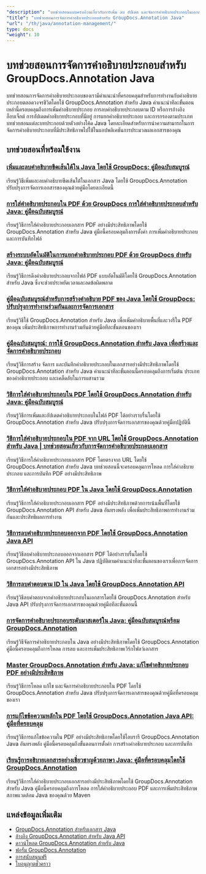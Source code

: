 ```yaml
---
"description": "บทช่วยสอนแบบครบถ้วนเกี่ยวกับการเพิ่ม ลบ อัปเดต และจัดการคำอธิบายประกอบในเอกสารโดยใช้ GroupDocs.Annotation สำหรับ Java"
"title": "บทช่วยสอนการจัดการคำอธิบายประกอบสำหรับ GroupDocs.Annotation Java"
"url": "/th/java/annotation-management/"
type: docs
"weight": 10
---
```


# บทช่วยสอนการจัดการคำอธิบายประกอบสำหรับ GroupDocs.Annotation Java

บทช่วยสอนการจัดการคำอธิบายประกอบของเรามีคำแนะนำที่ครอบคลุมสำหรับการทำงานกับคำอธิบายประกอบตลอดวงจรชีวิตโดยใช้ GroupDocs.Annotation สำหรับ Java คำแนะนำทีละขั้นตอนเหล่านี้ครอบคลุมถึงการเพิ่มคำอธิบายประกอบ การลบคำอธิบายประกอบตาม ID หรือการอ้างอิงอ็อบเจ็กต์ การอัปเดตคำอธิบายประกอบที่มีอยู่ การแยกคำอธิบายประกอบ และการกรองตามประเภท บทช่วยสอนแต่ละบทประกอบด้วยตัวอย่างโค้ด Java โดยละเอียดสำหรับการนำความสามารถในการจัดการคำอธิบายประกอบที่มีประสิทธิภาพไปใช้ในแอปพลิเคชันการประมวลผลเอกสารของคุณ

## บทช่วยสอนที่พร้อมใช้งาน

### [เพิ่มและลบคำอธิบายขีดเส้นใต้ใน Java โดยใช้ GroupDocs: คู่มือฉบับสมบูรณ์](./java-groupdocs-annotate-add-remove-underline/)
เรียนรู้วิธีเพิ่มและลบคำอธิบายขีดเส้นใต้ในเอกสาร Java โดยใช้ GroupDocs.Annotation ปรับปรุงการจัดการเอกสารของคุณด้วยคู่มือโดยละเอียดนี้

### [การใส่คำอธิบายประกอบใน PDF ด้วย GroupDocs การใส่คำอธิบายประกอบสำหรับ Java: คู่มือฉบับสมบูรณ์](./annotate-pdfs-groupdocs-annotation-java-guide/)
เรียนรู้วิธีการใส่คำอธิบายประกอบเอกสาร PDF อย่างมีประสิทธิภาพโดยใช้ GroupDocs.Annotation สำหรับ Java คู่มือนี้ครอบคลุมถึงการตั้งค่า การเพิ่มคำอธิบายประกอบ และการบันทึกไฟล์

### [สร้างระบบอัตโนมัติในการแยกคำอธิบายประกอบ PDF ด้วย GroupDocs สำหรับ Java: คู่มือฉบับสมบูรณ์](./automate-pdf-annotation-extraction-groupdocs-java/)
เรียนรู้วิธีการดึงคำอธิบายประกอบจากไฟล์ PDF แบบอัตโนมัติโดยใช้ GroupDocs.Annotation สำหรับ Java ซึ่งจะช่วยประหยัดเวลาและลดข้อผิดพลาด

### [คู่มือฉบับสมบูรณ์สำหรับการสร้างคำอธิบาย PDF ของ Java โดยใช้ GroupDocs: ปรับปรุงการทำงานร่วมกันและการจัดการเอกสาร](./java-pdf-annotation-groupdocs-guide/)
เรียนรู้วิธีใช้ GroupDocs.Annotation สำหรับ Java เพื่อเพิ่มคำอธิบายพื้นที่และวงรีใน PDF ของคุณ เพิ่มประสิทธิภาพการทำงานร่วมกันด้วยคู่มือทีละขั้นตอนของเรา

### [คู่มือฉบับสมบูรณ์: การใช้ GroupDocs.Annotation สำหรับ Java เพื่อสร้างและจัดการคำอธิบายประกอบ](./annotations-groupdocs-annotation-java-tutorial/)
เรียนรู้วิธีการสร้าง จัดการ และบันทึกคำอธิบายประกอบในเอกสารอย่างมีประสิทธิภาพโดยใช้ GroupDocs.Annotation สำหรับ Java คำแนะนำทีละขั้นตอนนี้ครอบคลุมถึงการเริ่มต้น ประเภทของคำอธิบายประกอบ และเคล็ดลับในการผสานรวม

### [วิธีการใส่คำอธิบายประกอบใน PDF โดยใช้ GroupDocs.Annotation สำหรับ Java: คู่มือฉบับสมบูรณ์](./annotate-pdfs-groupdocs-annotation-java/)
เรียนรู้วิธีการเพิ่มและอัปเดตคำอธิบายประกอบในไฟล์ PDF ได้อย่างราบรื่นโดยใช้ GroupDocs.Annotation สำหรับ Java ปรับปรุงการจัดการเอกสารของคุณด้วยคู่มือปฏิบัตินี้

### [วิธีการใส่คำอธิบายประกอบใน PDF จาก URL โดยใช้ GroupDocs.Annotation สำหรับ Java | บทช่วยสอนเกี่ยวกับการจัดการคำอธิบายประกอบเอกสาร](./annotate-pdfs-from-urls-groupdocs-java/)
เรียนรู้วิธีการใส่คำอธิบายประกอบเอกสาร PDF โดยตรงจาก URL โดยใช้ GroupDocs.Annotation สำหรับ Java บทช่วยสอนนี้จะครอบคลุมการโหลด การใส่คำอธิบายประกอบ และการบันทึก PDF อย่างมีประสิทธิภาพ

### [วิธีการใส่คำอธิบายประกอบ PDF ใน Java โดยใช้ GroupDocs.Annotation](./java-pdf-annotation-groupdocs-java/)
เรียนรู้วิธีการใส่คำอธิบายประกอบเอกสาร PDF อย่างมีประสิทธิภาพด้วยการเน้นพื้นที่โดยใช้ GroupDocs.Annotation API สำหรับ Java อันทรงพลัง เพื่อเพิ่มประสิทธิภาพการทำงานร่วมกันและประสิทธิผลการทำงาน

### [วิธีการลบคำอธิบายประกอบออกจาก PDF โดยใช้ GroupDocs.Annotation Java API](./groupdocs-annotation-java-remove-pdf-annotations/)
เรียนรู้วิธีลบคำอธิบายประกอบออกจากเอกสาร PDF ได้อย่างราบรื่นโดยใช้ GroupDocs.Annotation API ใน Java ปฏิบัติตามคำแนะนำทีละขั้นตอนของเราเพื่อการจัดการเอกสารอย่างมีประสิทธิภาพ

### [วิธีการลบคำตอบตาม ID ใน Java โดยใช้ GroupDocs.Annotation API](./java-groupdocs-annotation-remove-replies-by-id/)
เรียนรู้วิธีลบคำตอบจากคำอธิบายประกอบในเอกสารโดยใช้ GroupDocs.Annotation สำหรับ Java API ปรับปรุงการจัดการเอกสารของคุณด้วยคู่มือทีละขั้นตอนนี้

### [การจัดการคำอธิบายประกอบระดับมาสเตอร์ใน Java: คู่มือฉบับสมบูรณ์พร้อม GroupDocs.Annotation](./groupdocs-annotation-java-manage-documents/)
เรียนรู้วิธีจัดการคำอธิบายประกอบใน Java อย่างมีประสิทธิภาพโดยใช้ GroupDocs.Annotation คู่มือนี้ครอบคลุมถึงการโหลด การลบ และการเพิ่มประสิทธิภาพเวิร์กโฟลว์เอกสาร

### [Master GroupDocs.Annotation สำหรับ Java: แก้ไขคำอธิบายประกอบ PDF อย่างมีประสิทธิภาพ](./groupdocs-annotation-java-modify-pdf-annotations/)
เรียนรู้วิธีการโหลด แก้ไข และจัดการคำอธิบายประกอบใน PDF โดยใช้ GroupDocs.Annotation สำหรับ Java ปรับปรุงการจัดการเอกสารของคุณด้วยคู่มือที่ครอบคลุมของเรา

### [การแก้ไขข้อความหลักใน PDF โดยใช้ GroupDocs.Annotation Java API: คู่มือที่ครอบคลุม](./groupdocs-annotation-java-text-redaction-tutorial/)
เรียนรู้วิธีการแก้ไขข้อความใน PDF อย่างมีประสิทธิภาพโดยใช้ไลบรารี GroupDocs.Annotation Java อันทรงพลัง คู่มือนี้ครอบคลุมถึงขั้นตอนการตั้งค่า การสร้างคำอธิบายประกอบ และการบันทึก

### [เรียนรู้การอธิบายเอกสารอย่างเชี่ยวชาญด้วยภาษา Java: คู่มือที่ครอบคลุมโดยใช้ GroupDocs.Annotation](./mastering-document-annotation-groupdocs-java/)
เรียนรู้วิธีการใส่คำอธิบายประกอบเอกสารอย่างมีประสิทธิภาพโดยใช้ GroupDocs.Annotation สำหรับ Java คู่มือนี้ครอบคลุมถึงการโหลด การใส่คำอธิบายประกอบ PDF และการเพิ่มประสิทธิภาพสภาพแวดล้อม Java ของคุณด้วย Maven

## แหล่งข้อมูลเพิ่มเติม

- [GroupDocs.Annotation สำหรับเอกสาร Java](https://docs.groupdocs.com/annotation/java/)
- [อ้างอิง GroupDocs.Annotation สำหรับ Java API](https://reference.groupdocs.com/annotation/java/)
- [ดาวน์โหลด GroupDocs.Annotation สำหรับ Java](https://releases.groupdocs.com/annotation/java/)
- [ฟอรั่ม GroupDocs.Annotation](https://forum.groupdocs.com/c/annotation)
- [การสนับสนุนฟรี](https://forum.groupdocs.com/)
- [ใบอนุญาตชั่วคราว](https://purchase.groupdocs.com/temporary-license/)